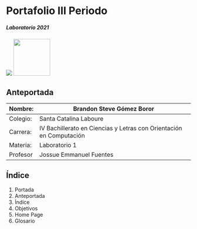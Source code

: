# Portafolio III Periodo
##### Laboratorio 2021
<img src="https://paraprogramar.club/wp-content/uploads/First-programming-languages.jpg">

<img src="https://lh3.googleusercontent.com/XTgazty_sv7ga1bAbuwg0FYBDspiRFRBppL7MrwJyC67hJyYT7gSblo58ISUXWYeuw_7iDi_Dg--wJY=w1366-h657" width="100px">



## Anteportada

| Nombre:  | Brandon Steve Gómez Boror  |
| ------------ | ------------ |
| Colegio:  | Santa Catalina Laboure  |
| Carrera:  | IV Bachillerato en Ciencias y Letras con Orientación en Computación  |
| Materia:  | Laboratorio 1  |
| Profesor  | Jossue Emmanuel Fuentes  |


## Índice

1. Portada
2. Anteportada
3. Índice
4. Objetivos
5. Home Page
6. Glosario

